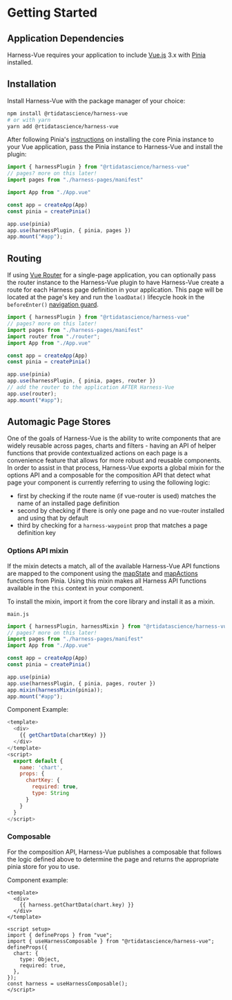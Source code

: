# Getting Started

## Application Dependencies
Harness-Vue requires your application to include [Vue.js](https://vuejs.org/) 3.x with [Pinia](https://pinia.vuejs.org/) installed.

## Installation
Install Harness-Vue with the package manager of your choice:
```sh
npm install @rtidatascience/harness-vue
# or with yarn
yarn add @rtidatascience/harness-vue
```

After following Pinia's [instructions](https://pinia.vuejs.org/getting-started.html) on installing the core Pinia instance to your Vue application, pass the Pinia instance to Harness-Vue and install the plugin:

```js
import { harnessPlugin } from "@rtidatascience/harness-vue"
// pages? more on this later!
import pages from "./harness-pages/manifest"

import App from "./App.vue"

const app = createApp(App)
const pinia = createPinia()

app.use(pinia)
app.use(harnessPlugin, { pinia, pages })
app.mount("#app");
```

## Routing
If using [Vue Router](https://router.vuejs.org/) for a single-page application, you can optionally pass the router instance to the Harness-Vue plugin to have Harness-Vue create a route for each Harness page definition in your application. This page will be located at the page's key and run the `loadData()` lifecycle hook in the `beforeEnter()` [navigation guard](https://router.vuejs.org/guide/advanced/navigation-guards.html#per-route-guard).

```js
import { harnessPlugin } from "@rtidatascience/harness-vue"
// pages? more on this later!
import pages from "./harness-pages/manifest"
import router from "./router";
import App from "./App.vue"

const app = createApp(App)
const pinia = createPinia()

app.use(pinia)
app.use(harnessPlugin, { pinia, pages, router })
// add the router to the application AFTER Harness-Vue
app.use(router);
app.mount("#app");
```
## Automagic Page Stores
One of the goals of Harness-Vue is the ability to write components that are widely reusable across pages, charts and filters - having an API of helper functions that provide contextualized actions on each page is a convenience feature that allows for more robust and reusable components. In order to assist in that process, Harness-Vue exports a global mixin for the options API and a composable for the composition API that detect what page your component is currently referring to using the following logic:

  * first by checking if the route name (if vue-router is used) matches the name of an installed page definition
  * second by checking if there is only one page and no vue-router installed and using that by default
  * third by checking for a `harness-waypoint` prop that matches a page definition key


### Options API mixin

If the mixin detects a match, all of the available Harness-Vue API functions are mapped to the component using the [mapState](https://pinia.vuejs.org/core-concepts/state.html#usage-with-the-options-api) and [mapActions](https://pinia.vuejs.org/core-concepts/actions.html#without-setup) functions from Pinia. Using this mixin makes all Harness API functions available in the `this` context in your component.

To install the mixin, import it from the core library and install it as a mixin.

`main.js`
```js
import { harnessPlugin, harnessMixin } from "@rtidatascience/harness-vue"
// pages? more on this later!
import pages from "./harness-pages/manifest"
import App from "./App.vue"

const app = createApp(App)
const pinia = createPinia()

app.use(pinia)
app.use(harnessPlugin, { pinia, pages, router })
app.mixin(harnessMixin(pinia));
app.mount("#app");
```

Component Example:
```js
<template>
  <div>
    {{ getChartData(chartKey) }}
  </div>
</template>
<script>
  export default {
    name: 'chart',
    props: {
      chartKey: {
        required: true,
        type: String
      }
    }
  }
</script>
```

### Composable
For the composition API, Harness-Vue publishes a composable that follows the logic defined above to determine the page and returns the appropriate pinia store for you to use. 

Component example:
```vue 
<template>
  <div>
    {{ harness.getChartData(chart.key) }}
  </div>
</template>

<script setup>
import { defineProps } from "vue";
import { useHarnessComposable } from "@rtidatascience/harness-vue";
defineProps({
  chart: {
    type: Object,
    required: true,
  },
});
const harness = useHarnessComposable();
</script>

```